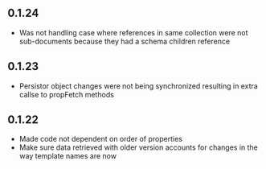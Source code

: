 ## 0.1.24
* Was not handling case where references in same collection were not sub-documents because they had a schema children reference
## 0.1.23
* Persistor object changes were not being synchronized resulting in extra callse to propFetch methods
## 0.1.22
* Made code not dependent on order of properties
* Make sure data retrieved with older version accounts for changes in the way template names are now




